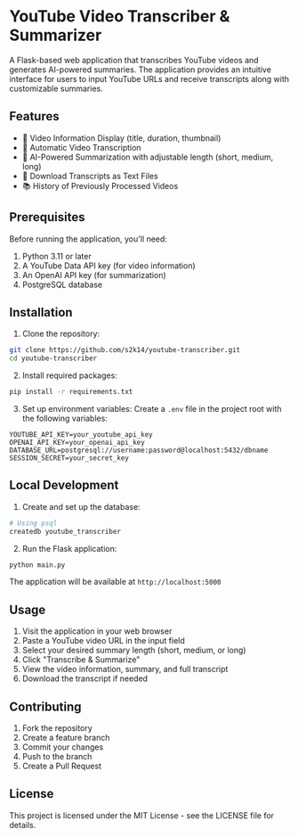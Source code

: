 # YouTube Video Transcriber & Summarizer

A Flask-based web application that transcribes YouTube videos and generates AI-powered summaries. The application provides an intuitive interface for users to input YouTube URLs and receive transcripts along with customizable summaries.

## Features

- 🎥 Video Information Display (title, duration, thumbnail)
- 📝 Automatic Video Transcription
- 🤖 AI-Powered Summarization with adjustable length (short, medium, long)
- 💾 Download Transcripts as Text Files
- 📚 History of Previously Processed Videos

## Prerequisites

Before running the application, you'll need:

1. Python 3.11 or later
2. A YouTube Data API key (for video information)
3. An OpenAI API key (for summarization)
4. PostgreSQL database

## Installation

1. Clone the repository:
```bash
git clone https://github.com/s2k14/youtube-transcriber.git
cd youtube-transcriber
```

2. Install required packages:
```bash
pip install -r requirements.txt
```

3. Set up environment variables:
Create a `.env` file in the project root with the following variables:
```env
YOUTUBE_API_KEY=your_youtube_api_key
OPENAI_API_KEY=your_openai_api_key
DATABASE_URL=postgresql://username:password@localhost:5432/dbname
SESSION_SECRET=your_secret_key
```

## Local Development

1. Create and set up the database:
```bash
# Using psql
createdb youtube_transcriber
```

2. Run the Flask application:
```bash
python main.py
```

The application will be available at `http://localhost:5000`

## Usage

1. Visit the application in your web browser
2. Paste a YouTube video URL in the input field
3. Select your desired summary length (short, medium, or long)
4. Click "Transcribe & Summarize"
5. View the video information, summary, and full transcript
6. Download the transcript if needed

## Contributing

1. Fork the repository
2. Create a feature branch
3. Commit your changes
4. Push to the branch
5. Create a Pull Request

## License

This project is licensed under the MIT License - see the LICENSE file for details.
